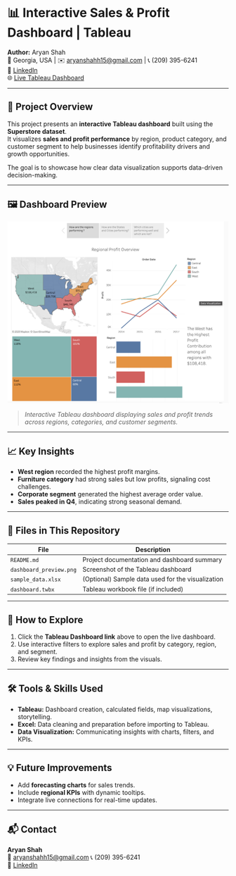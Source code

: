 # 📊 Interactive Sales & Profit Dashboard | Tableau

**Author:** Aryan Shah  
📍 Georgia, USA | ✉️ aryanshahh15@gmail.com | 📞 (209) 395-6241  
🔗 [LinkedIn](https://linkedin.com/in/aryan-shah1010)  
🌐 [Live Tableau Dashboard](https://public.tableau.com/shared/ZGFN3K3FC?:display_count=n&:origin=viz_share_link)

---

## 🧠 Project Overview
This project presents an **interactive Tableau dashboard** built using the **Superstore dataset**.  
It visualizes **sales and profit performance** by region, product category, and customer segment to help businesses identify profitability drivers and growth opportunities.  

The goal is to showcase how clear data visualization supports data-driven decision-making.

---

## 🖼️ Dashboard Preview
![Tableau Dashboard Preview](dashboard_preview.png)

> *Interactive Tableau dashboard displaying sales and profit trends across regions, categories, and customer segments.*

---

## 📈 Key Insights
- **West region** recorded the highest profit margins.  
- **Furniture category** had strong sales but low profits, signaling cost challenges.  
- **Corporate segment** generated the highest average order value.  
- **Sales peaked in Q4**, indicating strong seasonal demand.

---

## 🧩 Files in This Repository
| File | Description |
|------|--------------|
| `README.md` | Project documentation and dashboard summary |
| `dashboard_preview.png` | Screenshot of the Tableau dashboard |
| `sample_data.xlsx` | (Optional) Sample data used for the visualization |
| `dashboard.twbx` | Tableau workbook file (if included) |

---

## 🚀 How to Explore
1. Click the **Tableau Dashboard link** above to open the live dashboard.  
2. Use interactive filters to explore sales and profit by category, region, and segment.  
3. Review key findings and insights from the visuals.

---

## 🛠️ Tools & Skills Used
- **Tableau:** Dashboard creation, calculated fields, map visualizations, storytelling.  
- **Excel:** Data cleaning and preparation before importing to Tableau.  
- **Data Visualization:** Communicating insights with charts, filters, and KPIs.  

---

## 💡 Future Improvements
- Add **forecasting charts** for sales trends.  
- Include **regional KPIs** with dynamic tooltips.  
- Integrate live connections for real-time updates.

---

## 📬 Contact
**Aryan Shah**  
📧 aryanshahh15@gmail.com 
📞 (209) 395-6241  
🔗 [LinkedIn](https://linkedin.com/in/aryan-shah1010)
